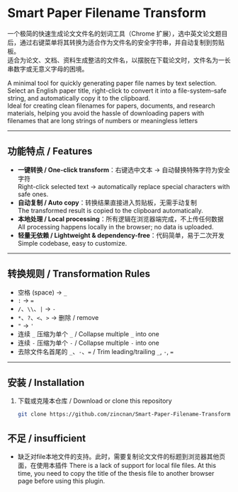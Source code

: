 # Smart Paper Filename Transform

一个极简的快速生成论文文件名的划词工具（Chrome 扩展），选中英文论文题目后，通过右键菜单将其转换为适合作为文件名的安全字符串，并自动复制到剪贴板。  
适合为论文、文档、资料生成整洁的文件名，以摆脱在下载论文时，文件名为一长串数字或无意义字母的困境。

A minimal tool for quickly generating paper file names by text selection. Select an English paper title, right-click to convert it into a file-system–safe string, and automatically copy it to the clipboard.  
Ideal for creating clean filenames for papers, documents, and research materials, helping you avoid the hassle of downloading papers with filenames that are long strings of numbers or meaningless letters

---

## 功能特点 / Features
- **一键转换 / One-click transform**：右键选中文本 → 自动替换特殊字符为安全字符  
  Right-click selected text → automatically replace special characters with safe ones.
- **自动复制 / Auto copy**：转换结果直接进入剪贴板，无需手动复制  
  The transformed result is copied to the clipboard automatically.
- **本地处理 / Local processing**：所有逻辑在浏览器端完成，不上传任何数据  
  All processing happens locally in the browser; no data is uploaded.
- **轻量无依赖 / Lightweight & dependency-free**：代码简单，易于二次开发  
  Simple codebase, easy to customize.

---

## 转换规则 / Transformation Rules
- 空格 (space) → `_`
- `:` → `=`
- `/`、`\\`、`|` → `-`
- `*`、`?`、`<`、`>` → 删除 / remove
- `"` → `'`
- 连续 `_` 压缩为单个 `_` / Collapse multiple `_` into one
- 连续 `-` 压缩为单个 `-` / Collapse multiple `-` into one
- 去除文件名首尾的 `_`、`-`、`=` / Trim leading/trailing `_`, `-`, `=`

---

## 安装 / Installation
1. 下载或克隆本仓库 / Download or clone this repository
   ```bash
   git clone https://github.com/zincnan/Smart-Paper-Filename-Transform.git
## 不足 / insufficient
- 缺乏对file本地文件的支持。此时，需要复制论文文件的标题到浏览器其他页面，在使用本插件
  There is a lack of support for local file files. At this time, you need to copy the title of the thesis file to another browser page before using this plugin.
